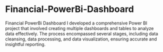 # Financial-PowerBi-Dashboard
Financial PowerBi Dashboard
I developed a comprehensive Power BI project that involved creating multiple dashboards and tables to analyze data effectively. The process encompassed several stages, including data cleansing, data processing, and data visualization, ensuring accurate and insightful reporting.
